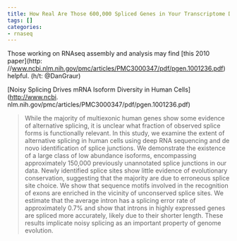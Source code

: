 ```yaml
---
title: How Real Are Those 600,000 Spliced Genes in Your Transcriptome Data?
tags: []
categories:
- rnaseq
---
```

Those working on RNAseq assembly and analysis may find [this 2010 paper](http:
//www.ncbi.nlm.nih.gov/pmc/articles/PMC3000347/pdf/pgen.1001236.pdf) helpful.
(h/t: @DanGraur)
<!--more-->

[Noisy Splicing Drives mRNA Isoform Diversity in Human Cells](http://www.ncbi.
nlm.nih.gov/pmc/articles/PMC3000347/pdf/pgen.1001236.pdf)

> While the majority of multiexonic human genes show some evidence of
alternative splicing, it is unclear what fraction of observed splice forms is
functionally relevant. In this study, we examine the extent of alternative
splicing in human cells using deep RNA sequencing and de novo identification
of splice junctions. We demonstrate the existence of a large class of low
abundance isoforms, encompassing approximately 150,000 previously unannotated
splice junctions in our data. Newly identified splice sites show little
evidence of evolutionary conservation, suggesting that the majority are due to
erroneous splice site choice. We show that sequence motifs involved in the
recognition of exons are enriched in the vicinity of unconserved splice sites.
We estimate that the average intron has a splicing error rate of approximately
0.7% and show that introns in highly expressed genes are spliced more
accurately, likely due to their shorter length. These results implicate noisy
splicing as an important property of genome evolution.

